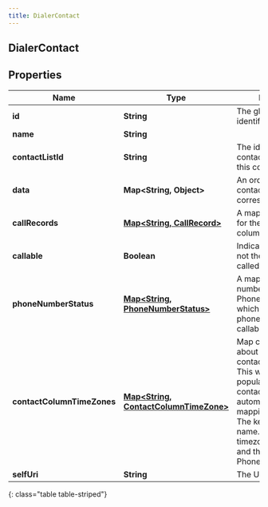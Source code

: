 ```yaml
---
title: DialerContact
---
```

## DialerContact


## Properties

| Name | Type | Description | Notes |
| ------------ | ------------- | ------------- | ------------- |
| **id** | **String** | The globally unique identifier for the object. |  [optional] |
| **name** | **String** |  |  [optional] |
| **contactListId** | **String** | The identifier of the contact list containing this contact. |  |
| **data** | **Map&lt;String, Object&gt;** | An ordered map of the contact&#39;s columns and corresponding values. |  |
| **callRecords** | [**Map&lt;String, CallRecord&gt;**](CallRecord.html) | A map of call records for the contact phone columns. |  [optional] |
| **callable** | **Boolean** | Indicates whether or not the contact can be called. |  [optional] |
| **phoneNumberStatus** | [**Map&lt;String, PhoneNumberStatus&gt;**](PhoneNumberStatus.html) | A map of phone number columns to PhoneNumberStatuses, which indicate if the phone number is callable or not. |  [optional] |
| **contactColumnTimeZones** | [**Map&lt;String, ContactColumnTimeZone&gt;**](ContactColumnTimeZone.html) | Map containing data about the timezone the contact is mapped to. This will only be populated if the contact list has automatic timezone mapping turned on. The key is the column name. The value is the timezone it mapped to and the type of column: Phone or Zip |  [optional] |
| **selfUri** | **String** | The URI for this object |  [optional] |
{: class="table table-striped"}



